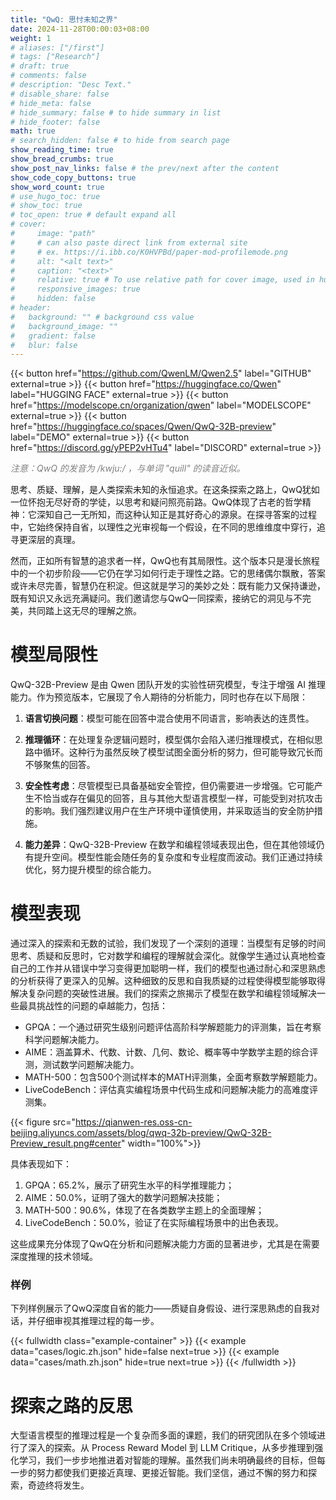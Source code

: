 ```yaml
---
title: "QwQ: 思忖未知之界"
date: 2024-11-28T00:00:03+08:00
weight: 1
# aliases: ["/first"]
# tags: ["Research"]
# draft: true
# comments: false
# description: "Desc Text."
# disable_share: false
# hide_meta: false
# hide_summary: false # to hide summary in list
# hide_footer: false
math: true
# search_hidden: false # to hide from search page
show_reading_time: true
show_bread_crumbs: true
show_post_nav_links: false # the prev/next after the content
show_code_copy_buttons: true
show_word_count: true
# use_hugo_toc: true
# show_toc: true
# toc_open: true # default expand all
# cover:
#     image: "path"
#     # can also paste direct link from external site
#     # ex. https://i.ibb.co/K0HVPBd/paper-mod-profilemode.png
#     alt: "<alt text>"
#     caption: "<text>"
#     relative: true # To use relative path for cover image, used in hugo Page-bundles
#     responsive_images: true
#     hidden: false
# header:
#   background: "" # background css value
#   background_image: ""
#   gradient: false
#   blur: false
---
```



{{< button href="https://github.com/QwenLM/Qwen2.5" label="GITHUB" external=true >}}
{{< button href="https://huggingface.co/Qwen" label="HUGGING FACE" external=true >}}
{{< button href="https://modelscope.cn/organization/qwen" label="MODELSCOPE" external=true >}}
{{< button href="https://huggingface.co/spaces/Qwen/QwQ-32B-preview" label="DEMO" external=true >}}
{{< button href="https://discord.gg/yPEP2vHTu4" label="DISCORD" external=true >}}

<i style="color: grey;">注意：QwQ 的发音为 /kwju:/ ，与单词 "quill" 的读音近似。</i>

思考、质疑、理解，是人类探索未知的永恒追求。在这条探索之路上，QwQ犹如一位怀抱无尽好奇的学徒，以思考和疑问照亮前路。QwQ体现了古老的哲学精神：它深知自己一无所知，而这种认知正是其好奇心的源泉。在探寻答案的过程中，它始终保持自省，以理性之光审视每一个假设，在不同的思维维度中穿行，追寻更深层的真理。

然而，正如所有智慧的追求者一样，QwQ也有其局限性。这个版本只是漫长旅程中的一个初步阶段——它仍在学习如何行走于理性之路。它的思绪偶尔飘散，答案或许未尽完善，智慧仍在积淀。但这就是学习的美妙之处：既有能力又保持谦逊，既有知识又永远充满疑问。我们邀请您与QwQ一同探索，接纳它的洞见与不完美，共同踏上这无尽的理解之旅。

# 模型局限性

QwQ-32B-Preview 是由 Qwen 团队开发的实验性研究模型，专注于增强 AI 推理能力。作为预览版本，它展现了令人期待的分析能力，同时也存在以下局限：

1. **语言切换问题**：模型可能在回答中混合使用不同语言，影响表达的连贯性。

2. **推理循环**：在处理复杂逻辑问题时，模型偶尔会陷入递归推理模式，在相似思路中循环。这种行为虽然反映了模型试图全面分析的努力，但可能导致冗长而不够聚焦的回答。

3. **安全性考虑**：尽管模型已具备基础安全管控，但仍需要进一步增强。它可能产生不恰当或存在偏见的回答，且与其他大型语言模型一样，可能受到对抗攻击的影响。我们强烈建议用户在生产环境中谨慎使用，并采取适当的安全防护措施。

4. **能力差异**：QwQ-32B-Preview 在数学和编程领域表现出色，但在其他领域仍有提升空间。模型性能会随任务的复杂度和专业程度而波动。我们正通过持续优化，努力提升模型的综合能力。



# 模型表现

通过深入的探索和无数的试验，我们发现了一个深刻的道理：当模型有足够的时间思考、质疑和反思时，它对数学和编程的理解就会深化。就像学生通过认真地检查自己的工作并从错误中学习变得更加聪明一样，我们的模型也通过耐心和深思熟虑的分析获得了更深入的见解。这种细致的反思和自我质疑的过程使得模型能够取得解决复杂问题的突破性进展。我们的探索之旅揭示了模型在数学和编程领域解决一些最具挑战性的问题的卓越能力，包括：


* GPQA：一个通过研究生级别问题评估高阶科学解题能力的评测集，旨在考察科学问题解决能力。
* AIME：涵盖算术、代数、计数、几何、数论、概率等中学数学主题的综合评测，测试数学问题解决能力。
* MATH-500：包含500个测试样本的MATH评测集，全面考察数学解题能力。
* LiveCodeBench：评估真实编程场景中代码生成和问题解决能力的高难度评测集。

{{< figure src="https://qianwen-res.oss-cn-beijing.aliyuncs.com/assets/blog/qwq-32b-preview/QwQ-32B-Preview_result.png#center" width="100%">}}



具体表现如下：

1. GPQA：65.2%，展示了研究生水平的科学推理能力；
2. AIME：50.0%，证明了强大的数学问题解决技能；
3. MATH-500：90.6%，体现了在各类数学主题上的全面理解；
4. LiveCodeBench：50.0%，验证了在实际编程场景中的出色表现。

这些成果充分体现了QwQ在分析和问题解决能力方面的显著进步，尤其是在需要深度推理的技术领域。

### 样例

下列样例展示了QwQ深度自省的能力——质疑自身假设、进行深思熟虑的自我对话，并仔细审视其推理过程的每一步。


{{< fullwidth class="example-container" >}}
{{< example data="cases/logic.zh.json" hide=false next=true >}}
{{< example data="cases/math.zh.json" hide=true next=true >}}
{{< /fullwidth >}}


# 探索之路的反思

大型语言模型的推理过程是一个复杂而多面的课题，我们的研究团队在多个领域进行了深入的探索。从 Process Reward Model 到 LLM Critique，从多步推理到强化学习，我们一步步地推进着对智能的理解。虽然我们尚未明确最终的目标，但每一步的努力都使我们更接近真理、更接近智能。我们坚信，通过不懈的努力和探索，奇迹终将发生。